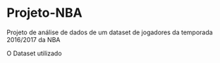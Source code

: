 # Projeto-NBA
Projeto de análise de dados de um dataset de jogadores da temporada 2016/2017 da NBA

O Dataset utilizado 
